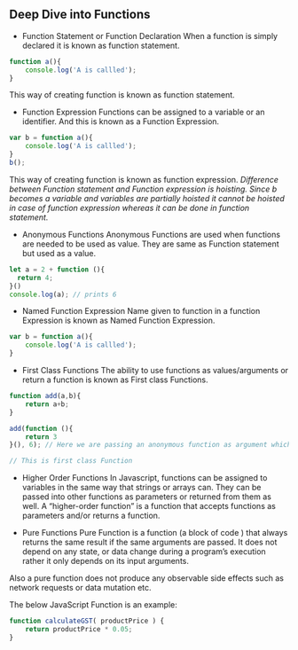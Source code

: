 ## Deep Dive into Functions

- Function Statement or Function Declaration 
When a function is simply declared it is known as function statement. 
```js
function a(){
    console.log('A is callled'); 
}
```
This way of creating function is known as function statement. 

- Function Expression
Functions can be assigned to a variable or an identifier. And this is known as a Function Expression. 
```js
var b = function a(){
    console.log('A is callled'); 
}
b();
```
This way of creating function is known as function expression.
_Difference between Function statement and Function expression is hoisting. Since b becomes a variable and variables are partially hoisted it cannot be hoisted in case of function expression whereas it can be done in function statement._


- Anonymous Functions
Anonymous Functions are used when functions are needed to be used as value. They are same as Function statement but used as a value. 
```js
let a = 2 + function (){
  return 4;
}()
console.log(a); // prints 6 
```
- Named Function Expression
Name given to function in a function Expression is known as Named Function Expression.
```js
var b = function a(){
    console.log('A is callled'); 
}
```

- First Class Functions 
The ability to use functions as values/arguments or return a function is known as First class Functions. 
```js
function add(a,b){
    return a+b;
}

add(function (){
    return 3
}(), 6); // Here we are passing an anonymous function as argument which is returnning 3 // 9

// This is first class Function
```

- Higher Order Functions 
In Javascript, functions can be assigned to variables in the same way that strings or arrays can. They can be passed into other functions as parameters or returned from them as well. A “higher-order function” is a function that accepts functions as parameters and/or returns a function.

- Pure Functions
Pure Function is a function (a block of code ) that always returns the same result if the same arguments are passed. It does not depend on any state, or data change during a program’s execution rather it only depends on its input arguments.

Also a pure function does not produce any observable side effects such as network requests or data mutation etc.

The below JavaScript Function is an example:
```js
function calculateGST( productPrice ) {
    return productPrice * 0.05;
}
```
